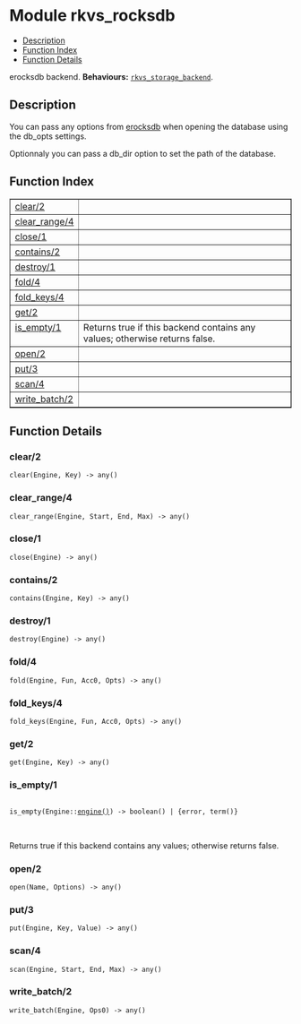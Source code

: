 

# Module rkvs_rocksdb #
* [Description](#description)
* [Function Index](#index)
* [Function Details](#functions)


erocksdb backend.
__Behaviours:__ [`rkvs_storage_backend`](rkvs_storage_backend.md).
<a name="description"></a>

## Description ##



You can pass any options from
[erocksdb](https://github.com/leo-project/erocksdb)
when opening the database using the db_opts settings.


Optionnaly you can pass a db_dir option to set the path of the database.<a name="index"></a>

## Function Index ##


<table width="100%" border="1" cellspacing="0" cellpadding="2" summary="function index"><tr><td valign="top"><a href="#clear-2">clear/2</a></td><td></td></tr><tr><td valign="top"><a href="#clear_range-4">clear_range/4</a></td><td></td></tr><tr><td valign="top"><a href="#close-1">close/1</a></td><td></td></tr><tr><td valign="top"><a href="#contains-2">contains/2</a></td><td></td></tr><tr><td valign="top"><a href="#destroy-1">destroy/1</a></td><td></td></tr><tr><td valign="top"><a href="#fold-4">fold/4</a></td><td></td></tr><tr><td valign="top"><a href="#fold_keys-4">fold_keys/4</a></td><td></td></tr><tr><td valign="top"><a href="#get-2">get/2</a></td><td></td></tr><tr><td valign="top"><a href="#is_empty-1">is_empty/1</a></td><td>Returns true if this backend contains any values; otherwise returns false.</td></tr><tr><td valign="top"><a href="#open-2">open/2</a></td><td></td></tr><tr><td valign="top"><a href="#put-3">put/3</a></td><td></td></tr><tr><td valign="top"><a href="#scan-4">scan/4</a></td><td></td></tr><tr><td valign="top"><a href="#write_batch-2">write_batch/2</a></td><td></td></tr></table>


<a name="functions"></a>

## Function Details ##

<a name="clear-2"></a>

### clear/2 ###

`clear(Engine, Key) -> any()`


<a name="clear_range-4"></a>

### clear_range/4 ###

`clear_range(Engine, Start, End, Max) -> any()`


<a name="close-1"></a>

### close/1 ###

`close(Engine) -> any()`


<a name="contains-2"></a>

### contains/2 ###

`contains(Engine, Key) -> any()`


<a name="destroy-1"></a>

### destroy/1 ###

`destroy(Engine) -> any()`


<a name="fold-4"></a>

### fold/4 ###

`fold(Engine, Fun, Acc0, Opts) -> any()`


<a name="fold_keys-4"></a>

### fold_keys/4 ###

`fold_keys(Engine, Fun, Acc0, Opts) -> any()`


<a name="get-2"></a>

### get/2 ###

`get(Engine, Key) -> any()`


<a name="is_empty-1"></a>

### is_empty/1 ###


<pre><code>
is_empty(Engine::<a href="#type-engine">engine()</a>) -&gt; boolean() | {error, term()}
</code></pre>
<br />

Returns true if this backend contains any values; otherwise returns false.
<a name="open-2"></a>

### open/2 ###

`open(Name, Options) -> any()`


<a name="put-3"></a>

### put/3 ###

`put(Engine, Key, Value) -> any()`


<a name="scan-4"></a>

### scan/4 ###

`scan(Engine, Start, End, Max) -> any()`


<a name="write_batch-2"></a>

### write_batch/2 ###

`write_batch(Engine, Ops0) -> any()`


